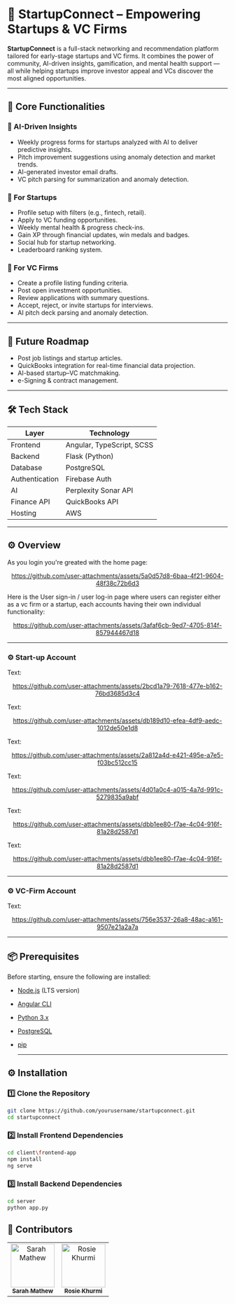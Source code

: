 # 🚀 StartupConnect – Empowering Startups & VC Firms

**StartupConnect** is a full-stack networking and recommendation platform tailored for early-stage startups and VC firms. It combines the power of community, AI-driven insights, gamification, and mental health support — all while helping startups improve investor appeal and VCs discover the most aligned opportunities.

---

## 🌟 Core Functionalities

### 🧠 AI-Driven Insights
- Weekly progress forms for startups analyzed with AI to deliver predictive insights.
- Pitch improvement suggestions using anomaly detection and market trends.
- AI-generated investor email drafts.
- VC pitch parsing for summarization and anomaly detection.

### 🚀 For Startups
- Profile setup with filters (e.g., fintech, retail).
- Apply to VC funding opportunities.
- Weekly mental health & progress check-ins.
- Gain XP through financial updates, win medals and badges.
- Social hub for startup networking.
- Leaderboard ranking system.

### 💸 For VC Firms
- Create a profile listing funding criteria.
- Post open investment opportunities.
- Review applications with summary questions.
- Accept, reject, or invite startups for interviews.
- AI pitch deck parsing and anomaly detection.

---

## 🧩 Future Roadmap

- Post job listings and startup articles.
- QuickBooks integration for real-time financial data projection.
- AI-based startup–VC matchmaking.
- e-Signing & contract management.

---

## 🛠 Tech Stack

<div align="center">

| Layer         | Technology                        |
|---------------|-----------------------------------|
| Frontend      | Angular, TypeScript, SCSS         |
| Backend       | Flask (Python)                    |
| Database      | PostgreSQL                        |
| Authentication| Firebase Auth                     |
| AI            | Perplexity Sonar API              |
| Finance API   | QuickBooks API                    |
| Hosting       | AWS                               |

</div>

---

## ⚙️ Overview

As you login you're greated with the home page:

<div align="center">
  
https://github.com/user-attachments/assets/5a0d57d8-6baa-4f21-9604-48f38c72b6d3
  
</div>

Here is the User sign-in / user log-in page where users can register either as a vc firm or a startup, each accounts having their own individual functionality:

<div align="center">
  
https://github.com/user-attachments/assets/3afaf6cb-9ed7-4705-814f-857944467d18

</div>

---

### ⚙️ Start-up Account

Text:

<div align="center">

https://github.com/user-attachments/assets/2bcd1a79-7618-477e-b162-76bd3685d3c4

</div>

Text:

<div align="center">
  
https://github.com/user-attachments/assets/db189d10-efea-4df9-aedc-1012de50e1d8

</div>

Text:

<div align="center">

https://github.com/user-attachments/assets/2a812a4d-e421-495e-a7e5-f03bc512cc15

</div>

Text:

<div align="center">

https://github.com/user-attachments/assets/4d01a0c4-a015-4a7d-991c-5279835a9abf

</div>

Text:

<div align="center">

https://github.com/user-attachments/assets/dbb1ee80-f7ae-4c04-916f-81a28d2587d1

</div>

Text:

<div align="center">

https://github.com/user-attachments/assets/dbb1ee80-f7ae-4c04-916f-81a28d2587d1

</div>

---

### ⚙️ VC-Firm Account

Text:

<div align="center">

https://github.com/user-attachments/assets/756e3537-26a8-48ac-a161-9507e21a2a7a

</div>

---

## 📦 Prerequisites

Before starting, ensure the following are installed:

- [Node.js](https://nodejs.org/) (LTS version)
- [Angular CLI](https://angular.io/cli)
- [Python 3.x](https://www.python.org/)
- [PostgreSQL](https://www.postgresql.org/)
- [pip](https://pip.pypa.io/en/stable/)

  ---

## ⚙️ Installation

### 1️⃣ Clone the Repository

```bash
git clone https://github.com/yourusername/startupconnect.git
cd startupconnect
```
### 2️⃣ Install Frontend Dependencies

```bash
cd client\frontend-app
npm install
ng serve
```
### 3️⃣ Install Backend Dependencies

```bash
cd server
python app.py
```

## 👥 Contributors

<div align="center">
  
<table>
  <tr>
    <td align="center">
      <a href="https://www.linkedin.com/in/sarah-mathew-0a4a06204/">
        <img src="https://avatars.githubusercontent.com/NightingaleX03?v=4" width="100" alt="Sarah Mathew"/><br />
        <sub><b>Sarah Mathew</b></sub>
      </a>
    </td>
    <td align="center">
      <a href="https://www.linkedin.com/in/rosie-khurmi-62b20a210/">
        <img src="https://avatars.githubusercontent.com/RosieKhurmi?v=4" width="100" alt="Rosie Khurmi"/><br />
        <sub><b>Rosie Khurmi</b></sub>
      </a>
    </td>
  </tr>
</table>

</div>

